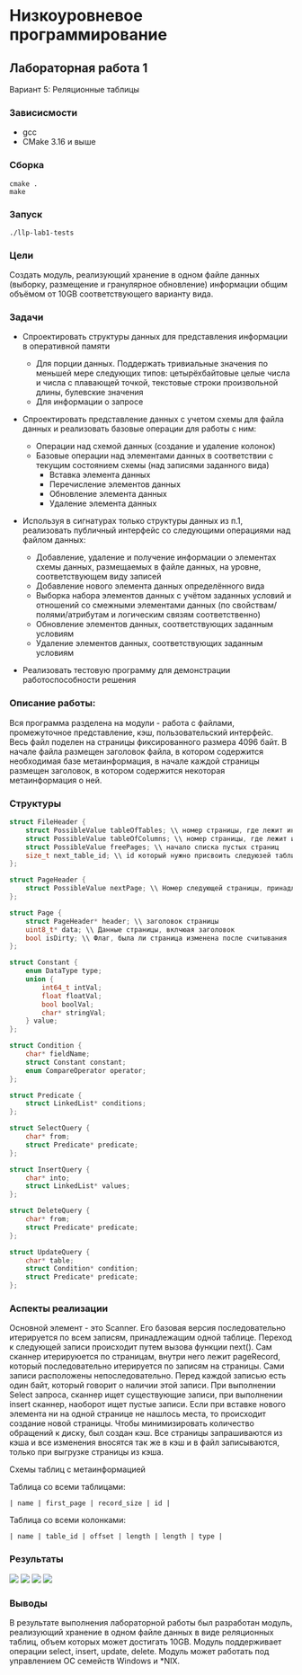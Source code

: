 # Низкоуровневое программирование
## Лабораторная работа 1
 Вариант 5: Реляционные таблицы

### Зависисмости
- gcc
- CMake 3.16 и выше
###  Сборка


```
cmake .
make
```

### Запуск
`./llp-lab1-tests`

### Цели
Создать модуль, реализующий хранение в одном файле данных (выборку, размещение и гранулярное
обновление) информации общим объёмом от 10GB соответствующего варианту вида.

### Задачи
- Спроектировать структуры данных для представления информации в оперативной памяти
    - Для порции данных. Поддержать тривиальные значения по меньшей мере следующих типов: цетырёхбайтовые целые числа и числа с плавающей точкой, текстовые строки произвольной длины, булевские значения
    - Для информации о запросе
- Спроектировать представление данных с учетом схемы для файла данных и реализовать базовые операции для работы с ним:
    - Операции над схемой данных (создание и удаление колонок)
    - Базовые операции над элементами данных в соответствии с текущим состоянием схемы (над записями заданного вида)
        - Вставка элемента данных
        - Перечисление элементов данных
        - Обновление элемента данных
        - Удаление элемента данных
- Используя в сигнатурах только структуры данных из п.1, реализовать публичный интерфейс со следующими операциями над файлом данных:
    - Добавление, удаление и получение информации о элементах схемы данных, размещаемых в файле данных, на уровне, соответствующем виду записей
    - Добавление нового элемента данных определённого вида
    - Выборка набора элементов данных с учётом заданных условий и отношений со смежными элементами данных (по свойствам/полями/атрибутам и логическим связям соответственно)
    - Обновление элементов данных, соответствующих заданным условиям
    - Удаление элементов данных, соответствующих заданным условиям

- Реализовать тестовую программу для демонстрации работоспособности решения

### Описание работы:

Вся программа разделена на модули - работа с файлами, промежуточное представление, кэш, пользовательский интерфейс. Весь файл поделен на страницы фиксированного размера 4096 байт. В начале файла размещен заголовок файла, в котором содержится необходимая базе метаинформация, в начале каждой страницы размещен заголовок, в котором содержится некоторая метаинформация о ней. 
### Структуры
```c
struct FileHeader {
    struct PossibleValue tableOfTables; \\ номер страницы, где лежит информация о всех созданных таблицах
    struct PossibleValue tableOfColumns; \\ номер страницы, где лежит информация о колонках в созданных таблицах
    struct PossibleValue freePages; \\ начало списка пустых страниц
    size_t next_table_id; \\ id который нужно присвоить следуюзей таблице
};
```

```c
struct PageHeader {
    struct PossibleValue nextPage; \\ Номер следующей страницы, принадлежащей этой же таблице
};
```

```c
struct Page {
    struct PageHeader* header; \\ заголовок страницы
    uint8_t* data; \\ Данные страницы, вклчюая заголовок
    bool isDirty; \\ Флаг, была ли страница изменена после считывания
};
```

```c
struct Constant {
    enum DataType type; 
    union {
        int64_t intVal;
        float floatVal;
        bool boolVal;
        char* stringVal;
    } value;
};

struct Condition {
    char* fieldName;
    struct Constant constant;
    enum CompareOperator operator;
};

struct Predicate {
    struct LinkedList* conditions;
};

struct SelectQuery {
    char* from;
    struct Predicate* predicate;  
};

struct InsertQuery {
    char* into;
    struct LinkedList* values;
};

struct DeleteQuery {
    char* from;
    struct Predicate* predicate;
};

struct UpdateQuery {
    char* table;
    struct Condition* condition;
    struct Predicate* predicate;
};
```

### Аспекты реализации
Основной элемент - это Scanner. Его базовая версия последовательно итерируется по всем записям, принадлежащим одной таблице. Переход к следующей записи происходит путем вызова функции next(). Сам сканнер итерируюется по страницам, внутри него лежит pageRecord, который последовательно итерируется по записям на страницы. Сами записи расположены непоследовательно. Перед каждой записью есть один байт, который говорит о наличии этой записи. При выполнении Select запроса, сканнер ищет существующие записи, при выполнении insert сканнер, наоборот ищет пустые записи. Если при вставке нового элемента ни на одной странице не нашлось места, то происходит создание новой страницы. Чтобы минимизировать количество обращений к диску, был создан кэш. Все страницы запрашиваются из кэша и все изменения вносятся так же в кэш и в файл записываются, только при выгрузке страницы из кэша.

Схемы таблиц с метаинформацией

Таблица со всеми таблицами:

`| name | first_page | record_size | id |`

Таблица со всеми колонками:

`| name | table_id | offset | length | length | type |`

### Результаты
![](images/select.png)
![](images/insert.png)
![](images/update.png)
![](images/delete.png)

### Выводы
В результате выполнения лабораторной работы был разработан модуль, реализующий хранение в одном файле данных в виде реляционных таблиц, объем которых может достигать 10GB. Модуль поддерживает операции select, insert, update, delete. Модуль может работать под управлением ОС семейств Windows и *NIX.